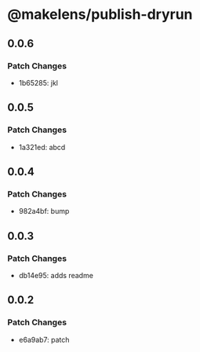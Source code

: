 # @makelens/publish-dryrun

## 0.0.6

### Patch Changes

- 1b65285: jkl

## 0.0.5

### Patch Changes

- 1a321ed: abcd

## 0.0.4

### Patch Changes

- 982a4bf: bump

## 0.0.3

### Patch Changes

- db14e95: adds readme

## 0.0.2

### Patch Changes

- e6a9ab7: patch
